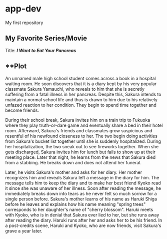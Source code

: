 # app-dev
My first repository
## **My Favorite Series/Movie**

Title: ***I Want to Eat Your Pancreas***

## **Plot

An unnamed male high school student comes across a book in a hospital waiting room. He soon discovers that it is a diary kept by his very popular classmate Sakura Yamauchi, who reveals to him that she is secretly suffering from a fatal illness in her pancreas. Despite this, Sakura intends to maintain a normal school life and thus is drawn to him due to his relatively unfazed reaction to her condition. They begin to spend time together and become friends.

During their school break, Sakura invites him on a train trip to Fukuoka where they play truth-or-dare game and eventually share a bed in their hotel room. Afterward, Sakura's friends and classmates grow suspicious and resentful of his newfound closeness to her. The two begin doing activities from Sakura's bucket list together until she is suddenly hospitalized. During her hospitalization, the two sneak out to see fireworks together. When she gets discharged, Sakura invites him for lunch but fails to show up at their meeting place. Later that night, he learns from the news that Sakura died from a stabbing. He breaks down and does not attend her funeral.

Later, he visits Sakura's mother and asks for her diary. Her mother recognizes him and reveals Sakura left a message in the diary for him. The message tells him to keep the diary and to make her best friend Kyoko read it since she was unaware of her illness. Soon after reading the message, he immediately breaks down into tears as he never felt so much sorrow for a single person before. Sakura's mother learns of his name as Haruki Shiga before he leaves and explains how his name meaning "spring trees" corresponds to her daughter's name of "cherry blossom". Haruki meets with Kyoko, who is in denial that Sakura ever lied to her, but she runs away after reading the diary. Haruki runs after her and asks her to be his friend. In a post-credits scene, Haruki and Kyoko, who are now friends, visit Sakura's grave a year later.
